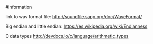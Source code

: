 #Information

link to wav format file:
http://soundfile.sapp.org/doc/WaveFormat/

Big endian and little endian:
https://es.wikipedia.org/wiki/Endianness

C data types
http://devdocs.io/c/language/arithmetic_types
